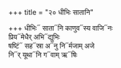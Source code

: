 +++
title = "२० धीभिः सातानि"

+++
धीभिः᳓ साता᳓नि काणुव᳓स्य वाजि᳓नः  
प्रिय᳓मेधैर् अभि᳓द्युभिः  
षष्टिं᳓ सह᳓स्रा अ᳓नु नि᳓र्मजाम् अजे  
नि᳓र् यूथा᳓नि ग᳓वाम् ऋ᳓षिः